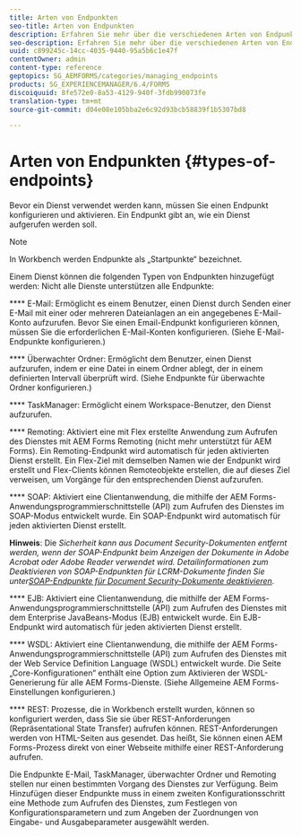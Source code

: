 ```yaml
---
title: Arten von Endpunkten
seo-title: Arten von Endpunkten
description: Erfahren Sie mehr über die verschiedenen Arten von Endpunkten.
seo-description: Erfahren Sie mehr über die verschiedenen Arten von Endpunkten.
uuid: c899245c-14cc-4035-9440-95a5b6c1e47f
contentOwner: admin
content-type: reference
geptopics: SG_AEMFORMS/categories/managing_endpoints
products: SG_EXPERIENCEMANAGER/6.4/FORMS
discoiquuid: 8fe572e0-8a53-4129-940f-3fdb990073fe
translation-type: tm+mt
source-git-commit: d04e08e105bba2e6c92d93bcb58839f1b5307bd8

---
```



# Arten von Endpunkten {#types-of-endpoints}

Bevor ein Dienst verwendet werden kann, müssen Sie einen Endpunkt konfigurieren und aktivieren. Ein Endpunkt gibt an, wie ein Dienst aufgerufen werden soll.

>[!NOTE]
>
>In Workbench werden Endpunkte als „Startpunkte“ bezeichnet.

Einem Dienst können die folgenden Typen von Endpunkten hinzugefügt werden: Nicht alle Dienste unterstützen alle Endpunkte:

**** E-Mail: Ermöglicht es einem Benutzer, einen Dienst durch Senden einer E-Mail mit einer oder mehreren Dateianlagen an ein angegebenes E-Mail-Konto aufzurufen. Bevor Sie einen Email-Endpunkt konfigurieren können, müssen Sie die erforderlichen E-Mail-Konten konfigurieren. (Siehe E-Mail-Endpunkte konfigurieren.)

**** Überwachter Ordner: Ermöglicht dem Benutzer, einen Dienst aufzurufen, indem er eine Datei in einem Ordner ablegt, der in einem definierten Intervall überprüft wird. (Siehe Endpunkte für überwachte Ordner konfigurieren.)

**** TaskManager: Ermöglicht einem Workspace-Benutzer, den Dienst aufzurufen.

**** Remoting: Aktiviert eine mit Flex erstellte Anwendung zum Aufrufen des Dienstes mit AEM Forms Remoting (nicht mehr unterstützt für AEM Forms). Ein Remoting-Endpunkt wird automatisch für jeden aktivierten Dienst erstellt. Ein Flex-Ziel mit demselben Namen wie der Endpunkt wird erstellt und Flex-Clients können Remoteobjekte erstellen, die auf dieses Ziel verweisen, um Vorgänge für den entsprechenden Dienst aufzurufen.

**** SOAP: Aktiviert eine Clientanwendung, die mithilfe der AEM Forms-Anwendungsprogrammierschnittstelle (API) zum Aufrufen des Dienstes im SOAP-Modus entwickelt wurde. Ein SOAP-Endpunkt wird automatisch für jeden aktivierten Dienst erstellt. 

**Hinweis**: Die *Sicherheit kann aus Document Security-Dokumenten entfernt werden, wenn der SOAP-Endpunkt beim Anzeigen der Dokumente in Adobe Acrobat oder Adobe Reader verwendet wird. Detailinformationen zum Deaktivieren von SOAP-Endpunkten für LCRM-Dokumente finden Sie unter[SOAP-Endpunkte für Document Security-Dokumente deaktivieren](/help/forms/using/admin-help/configuring-client-server-options.md#disable-soap-endpoints-for-document-security-documents)*.

**** EJB: Aktiviert eine Clientanwendung, die mithilfe der AEM Forms-Anwendungsprogrammierschnittstelle (API) zum Aufrufen des Dienstes mit dem Enterprise JavaBeans-Modus (EJB) entwickelt wurde. Ein EJB-Endpunkt wird automatisch für jeden aktivierten Dienst erstellt.

**** WSDL: Aktiviert eine Clientanwendung, die mithilfe der AEM Forms-Anwendungsprogrammierschnittstelle (API) zum Aufrufen des Dienstes mit der Web Service Definition Language (WSDL) entwickelt wurde. Die Seite „Core-Konfigurationen“ enthält eine Option zum Aktivieren der WSDL-Generierung für alle AEM Forms-Dienste. (Siehe Allgemeine AEM Forms-Einstellungen konfigurieren.)

**** REST: Prozesse, die in Workbench erstellt wurden, können so konfiguriert werden, dass Sie sie über REST-Anforderungen (Repräsentational State Transfer) aufrufen können. REST-Anforderungen werden von HTML-Seiten aus gesendet. Das heißt, Sie können einen AEM Forms-Prozess direkt von einer Webseite mithilfe einer REST-Anforderung aufrufen.

Die Endpunkte E-Mail, TaskManager, überwachter Ordner und Remoting stellen nur einen bestimmten Vorgang des Dienstes zur Verfügung. Beim Hinzufügen dieser Endpunkte muss in einem zweiten Konfigurationsschritt eine Methode zum Aufrufen des Dienstes, zum Festlegen von Konfigurationsparametern und zum Angeben der Zuordnungen von Eingabe- und Ausgabeparameter ausgewählt werden.
